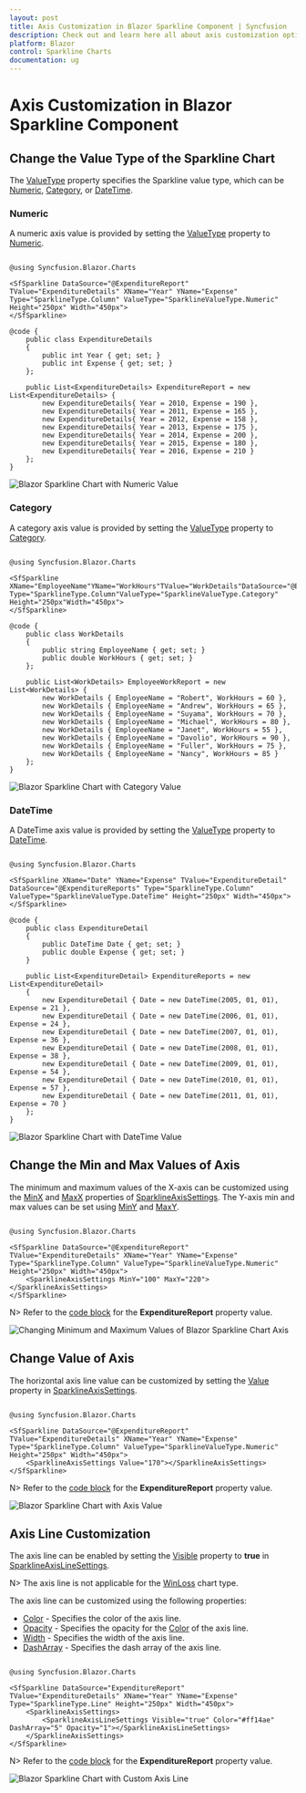 ```yaml
---
layout: post
title: Axis Customization in Blazor Sparkline Component | Syncfusion
description: Check out and learn here all about axis customization options in Syncfusion Blazor Sparkline component and more.
platform: Blazor
control: Sparkline Charts
documentation: ug
---
```


# Axis Customization in Blazor Sparkline Component

## Change the Value Type of the Sparkline Chart

The [ValueType](https://help.syncfusion.com/cr/blazor/Syncfusion.Blazor.Charts.SfSparkline-1.html#Syncfusion_Blazor_Charts_SfSparkline_1_ValueType) property specifies the Sparkline value type, which can be [Numeric](https://help.syncfusion.com/cr/blazor/Syncfusion.Blazor.Charts.SparklineValueType.html#Syncfusion_Blazor_Charts_SparklineValueType_Numeric), [Category](https://help.syncfusion.com/cr/blazor/Syncfusion.Blazor.Charts.SparklineValueType.html#Syncfusion_Blazor_Charts_SparklineValueType_Category), or [DateTime](https://help.syncfusion.com/cr/blazor/Syncfusion.Blazor.Charts.SparklineValueType.html#Syncfusion_Blazor_Charts_SparklineValueType_DateTime).

### Numeric

A numeric axis value is provided by setting the [ValueType](https://help.syncfusion.com/cr/blazor/Syncfusion.Blazor.Charts.SfSparkline-1.html#Syncfusion_Blazor_Charts_SfSparkline_1_ValueType) property to [Numeric](https://help.syncfusion.com/cr/blazor/Syncfusion.Blazor.Charts.SparklineValueType.html#Syncfusion_Blazor_Charts_SparklineValueType_Numeric).

```cshtml

@using Syncfusion.Blazor.Charts

<SfSparkline DataSource="@ExpenditureReport" TValue="ExpenditureDetails" XName="Year" YName="Expense" Type="SparklineType.Column" ValueType="SparklineValueType.Numeric" Height="250px" Width="450px">
</SfSparkline>

@code {
    public class ExpenditureDetails
    {
        public int Year { get; set; }
        public int Expense { get; set; }
    };

    public List<ExpenditureDetails> ExpenditureReport = new List<ExpenditureDetails> {
        new ExpenditureDetails{ Year = 2010, Expense = 190 },
        new ExpenditureDetails{ Year = 2011, Expense = 165 },
        new ExpenditureDetails{ Year = 2012, Expense = 158 },
        new ExpenditureDetails{ Year = 2013, Expense = 175 },
        new ExpenditureDetails{ Year = 2014, Expense = 200 },
        new ExpenditureDetails{ Year = 2015, Expense = 180 },
        new ExpenditureDetails{ Year = 2016, Expense = 210 }
    };
}

```

![Blazor Sparkline Chart with Numeric Value](images/Axis/blazor-sparkline-numeric-value.png)

### Category

A category axis value is provided by setting the [ValueType](https://help.syncfusion.com/cr/blazor/Syncfusion.Blazor.Charts.SfSparkline-1.html#Syncfusion_Blazor_Charts_SfSparkline_1_ValueType) property to [Category](https://help.syncfusion.com/cr/blazor/Syncfusion.Blazor.Charts.SparklineValueType.html#Syncfusion_Blazor_Charts_SparklineValueType_Category).

```cshtml

@using Syncfusion.Blazor.Charts

<SfSparkline XName="EmployeeName"YName="WorkHours"TValue="WorkDetails"DataSource="@EmployeeWorkReport" Type="SparklineType.Column"ValueType="SparklineValueType.Category" Height="250px"Width="450px">
</SfSparkline>

@code {
    public class WorkDetails
    {
        public string EmployeeName { get; set; }
        public double WorkHours { get; set; }
    };

    public List<WorkDetails> EmployeeWorkReport = new List<WorkDetails> {
        new WorkDetails { EmployeeName = "Robert", WorkHours = 60 },
        new WorkDetails { EmployeeName = "Andrew", WorkHours = 65 },
        new WorkDetails { EmployeeName = "Suyama", WorkHours = 70 },
        new WorkDetails { EmployeeName = "Michael", WorkHours = 80 },
        new WorkDetails { EmployeeName = "Janet", WorkHours = 55 },
        new WorkDetails { EmployeeName = "Davolio", WorkHours = 90 },
        new WorkDetails { EmployeeName = "Fuller", WorkHours = 75 },
        new WorkDetails { EmployeeName = "Nancy", WorkHours = 85 }
    };
}

```

![Blazor Sparkline Chart with Category Value](images/Axis/blazor-sparkline-category-value.png)

### DateTime

A DateTime axis value is provided by setting the [ValueType](https://help.syncfusion.com/cr/blazor/Syncfusion.Blazor.Charts.SfSparkline-1.html#Syncfusion_Blazor_Charts_SfSparkline_1_ValueType) property to [DateTime](https://help.syncfusion.com/cr/blazor/Syncfusion.Blazor.Charts.SparklineValueType.html#Syncfusion_Blazor_Charts_SparklineValueType_DateTime).

```cshtml

@using Syncfusion.Blazor.Charts

<SfSparkline XName="Date" YName="Expense" TValue="ExpenditureDetail" DataSource="@ExpenditureReports" Type="SparklineType.Column" ValueType="SparklineValueType.DateTime" Height="250px" Width="450px">
</SfSparkline>

@code {
    public class ExpenditureDetail
    {
        public DateTime Date { get; set; }
        public double Expense { get; set; }
    }

    public List<ExpenditureDetail> ExpenditureReports = new List<ExpenditureDetail>
    {
        new ExpenditureDetail { Date = new DateTime(2005, 01, 01), Expense = 21 },
        new ExpenditureDetail { Date = new DateTime(2006, 01, 01), Expense = 24 },
        new ExpenditureDetail { Date = new DateTime(2007, 01, 01), Expense = 36 },
        new ExpenditureDetail { Date = new DateTime(2008, 01, 01), Expense = 38 },
        new ExpenditureDetail { Date = new DateTime(2009, 01, 01), Expense = 54 },
        new ExpenditureDetail { Date = new DateTime(2010, 01, 01), Expense = 57 },
        new ExpenditureDetail { Date = new DateTime(2011, 01, 01), Expense = 70 }
    };
}

```

![Blazor Sparkline Chart with DateTime Value](images/Axis/blazor-sparkline-datetime-value.png)

## Change the Min and Max Values of Axis

The minimum and maximum values of the X-axis can be customized using the [MinX](https://help.syncfusion.com/cr/blazor/Syncfusion.Blazor.Charts.SparklineAxisSettings.html#Syncfusion_Blazor_Charts_SparklineAxisSettings_MinX) and [MaxX](https://help.syncfusion.com/cr/blazor/Syncfusion.Blazor.Charts.SparklineAxisSettings.html#Syncfusion_Blazor_Charts_SparklineAxisSettings_MaxX) properties of [SparklineAxisSettings](https://help.syncfusion.com/cr/blazor/Syncfusion.Blazor.Charts.SparklineAxisSettings.html). The Y-axis min and max values can be set using [MinY](https://help.syncfusion.com/cr/blazor/Syncfusion.Blazor.Charts.SparklineAxisSettings.html#Syncfusion_Blazor_Charts_SparklineAxisSettings_MinY) and [MaxY](https://help.syncfusion.com/cr/blazor/Syncfusion.Blazor.Charts.SparklineAxisSettings.html#Syncfusion_Blazor_Charts_SparklineAxisSettings_MaxY).

```cshtml

@using Syncfusion.Blazor.Charts

<SfSparkline DataSource="@ExpenditureReport" TValue="ExpenditureDetails" XName="Year" YName="Expense" Type="SparklineType.Column" ValueType="SparklineValueType.Numeric" Height="250px" Width="450px">
    <SparklineAxisSettings MinY="100" MaxY="220"></SparklineAxisSettings>
</SfSparkline>

```

N> Refer to the [code block](#numeric) for the **ExpenditureReport** property value.

![Changing Minimum and Maximum Values of Blazor Sparkline Chart Axis](images/Axis/blazor-sparkline-min-max-value.png)

## Change Value of Axis

The horizontal axis line value can be customized by setting the [Value](https://help.syncfusion.com/cr/blazor/Syncfusion.Blazor.Charts.SparklineAxisSettings.html#Syncfusion_Blazor_Charts_SparklineAxisSettings_Value) property in [SparklineAxisSettings](https://help.syncfusion.com/cr/blazor/Syncfusion.Blazor.Charts.SparklineAxisSettings.html).

```cshtml

@using Syncfusion.Blazor.Charts

<SfSparkline DataSource="@ExpenditureReport" TValue="ExpenditureDetails" XName="Year" YName="Expense" Type="SparklineType.Column" ValueType="SparklineValueType.Numeric" Height="250px" Width="450px">
    <SparklineAxisSettings Value="170"></SparklineAxisSettings>
</SfSparkline>

```

N> Refer to the [code block](#numeric) for the **ExpenditureReport** property value.

![Blazor Sparkline Chart with Axis Value](images/Axis/blazor-sparkline-axis-value.png)

## Axis Line Customization

The axis line can be enabled by setting the [Visible](https://help.syncfusion.com/cr/blazor/Syncfusion.Blazor.Charts.SparklineAxisLineSettings.html#Syncfusion_Blazor_Charts_SparklineAxisLineSettings_Visible) property to **true** in [SparklineAxisLineSettings](https://help.syncfusion.com/cr/blazor/Syncfusion.Blazor.Charts.SparklineAxisLineSettings.html).

N> The axis line is not applicable for the [WinLoss](https://help.syncfusion.com/cr/blazor/Syncfusion.Blazor.Charts.SparklineType.html#Syncfusion_Blazor_Charts_SparklineType_WinLoss) chart type.

The axis line can be customized using the following properties:

* [Color](https://help.syncfusion.com/cr/blazor/Syncfusion.Blazor.Charts.SparklineAxisLineSettings.html#Syncfusion_Blazor_Charts_SparklineAxisLineSettings_Color) - Specifies the color of the axis line.
* [Opacity](https://help.syncfusion.com/cr/blazor/Syncfusion.Blazor.Charts.SparklineAxisLineSettings.html#Syncfusion_Blazor_Charts_SparklineAxisLineSettings_Opacity) - Specifies the opacity for the [Color](https://help.syncfusion.com/cr/blazor/Syncfusion.Blazor.Charts.SparklineAxisLineSettings.html#Syncfusion_Blazor_Charts_SparklineAxisLineSettings_Color) of the axis line.
* [Width](https://help.syncfusion.com/cr/blazor/Syncfusion.Blazor.Charts.SparklineAxisLineSettings.html#Syncfusion_Blazor_Charts_SparklineAxisLineSettings_Width) - Specifies the width of the axis line.
* [DashArray](https://help.syncfusion.com/cr/blazor/Syncfusion.Blazor.Charts.SparklineAxisLineSettings.html#Syncfusion_Blazor_Charts_SparklineAxisLineSettings_DashArray) - Specifies the dash array of the axis line.

```cshtml

@using Syncfusion.Blazor.Charts

<SfSparkline DataSource="ExpenditureReport" TValue="ExpenditureDetails" XName="Year" YName="Expense" Type="SparklineType.Line" Height="250px" Width="450px">
    <SparklineAxisSettings>
        <SparklineAxisLineSettings Visible="true" Color="#ff14ae" DashArray="5" Opacity="1"></SparklineAxisLineSettings>
    </SparklineAxisSettings>
</SfSparkline>

```

N> Refer to the [code block](#numeric) for the **ExpenditureReport** property value.

![Blazor Sparkline Chart with Custom Axis Line](images/Axis/blazor-sparkline-custom-axis-line.png)
